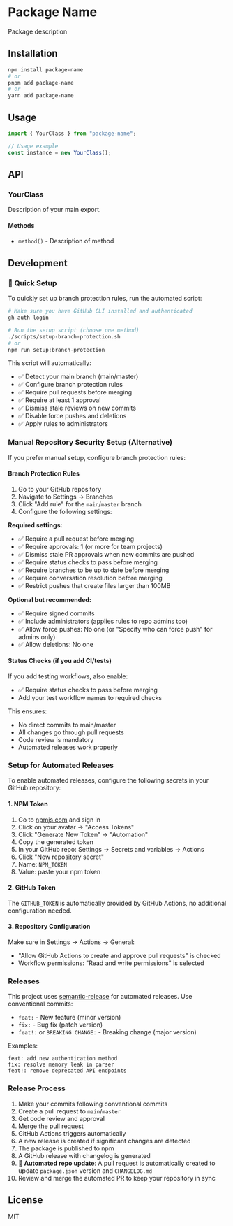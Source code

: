 # Package Name

Package description

## Installation

```bash
npm install package-name
# or
pnpm add package-name
# or
yarn add package-name
```

## Usage

```typescript
import { YourClass } from "package-name";

// Usage example
const instance = new YourClass();
```

## API

### YourClass

Description of your main export.

#### Methods

- `method()` - Description of method

## Development

### 🔧 Quick Setup

To quickly set up branch protection rules, run the automated script:

```bash
# Make sure you have GitHub CLI installed and authenticated
gh auth login

# Run the setup script (choose one method)
./scripts/setup-branch-protection.sh
# or
npm run setup:branch-protection
```

This script will automatically:

- ✅ Detect your main branch (main/master)
- ✅ Configure branch protection rules
- ✅ Require pull requests before merging
- ✅ Require at least 1 approval
- ✅ Dismiss stale reviews on new commits
- ✅ Disable force pushes and deletions
- ✅ Apply rules to administrators

### Manual Repository Security Setup (Alternative)

If you prefer manual setup, configure branch protection rules:

#### Branch Protection Rules

1. Go to your GitHub repository
2. Navigate to Settings → Branches
3. Click "Add rule" for the `main`/`master` branch
4. Configure the following settings:

**Required settings:**

- ✅ Require a pull request before merging
- ✅ Require approvals: 1 (or more for team projects)
- ✅ Dismiss stale PR approvals when new commits are pushed
- ✅ Require status checks to pass before merging
- ✅ Require branches to be up to date before merging
- ✅ Require conversation resolution before merging
- ✅ Restrict pushes that create files larger than 100MB

**Optional but recommended:**

- ✅ Require signed commits
- ✅ Include administrators (applies rules to repo admins too)
- ✅ Allow force pushes: No one (or "Specify who can force push" for admins only)
- ✅ Allow deletions: No one

#### Status Checks (if you add CI/tests)

If you add testing workflows, also enable:

- ✅ Require status checks to pass before merging
- Add your test workflow names to required checks

This ensures:

- No direct commits to main/master
- All changes go through pull requests
- Code review is mandatory
- Automated releases work properly

### Setup for Automated Releases

To enable automated releases, configure the following secrets in your GitHub repository:

#### 1. NPM Token

1. Go to [npmjs.com](https://www.npmjs.com) and sign in
2. Click on your avatar → "Access Tokens"
3. Click "Generate New Token" → "Automation"
4. Copy the generated token
5. In your GitHub repo: Settings → Secrets and variables → Actions
6. Click "New repository secret"
7. Name: `NPM_TOKEN`
8. Value: paste your npm token

#### 2. GitHub Token

The `GITHUB_TOKEN` is automatically provided by GitHub Actions, no additional configuration needed.

#### 3. Repository Configuration

Make sure in Settings → Actions → General:

- "Allow GitHub Actions to create and approve pull requests" is checked
- Workflow permissions: "Read and write permissions" is selected

### Releases

This project uses [semantic-release](https://github.com/semantic-release/semantic-release) for automated releases. Use conventional commits:

- `feat:` - New feature (minor version)
- `fix:` - Bug fix (patch version)
- `feat!:` or `BREAKING CHANGE:` - Breaking change (major version)

Examples:

```
feat: add new authentication method
fix: resolve memory leak in parser
feat!: remove deprecated API endpoints
```

### Release Process

1. Make your commits following conventional commits
2. Create a pull request to `main`/`master`
3. Get code review and approval
4. Merge the pull request
5. GitHub Actions triggers automatically
6. A new release is created if significant changes are detected
7. The package is published to npm
8. A GitHub release with changelog is generated
9. 🤖 **Automated repo update**: A pull request is automatically created to update `package.json` version and `CHANGELOG.md`
10. Review and merge the automated PR to keep your repository in sync

## License

MIT
